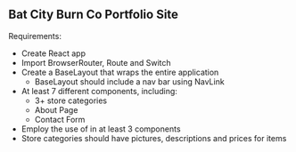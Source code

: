 ## Bat City Burn Co Portfolio Site

Requirements:
* Create React app
* Import BrowserRouter, Route and Switch
* Create a BaseLayout that wraps the entire application
  * BaseLayout should include a nav bar using NavLink
* At least 7 different components, including:
  * 3+ store categories
  * About Page
  * Contact Form
* Employ the use of <Link> in at least 3 components
* Store categories should have pictures, descriptions and prices for items
